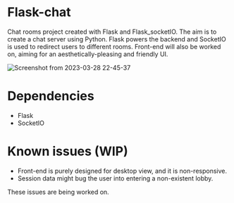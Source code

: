 # Flask-chat

Chat rooms project created with Flask and Flask_socketIO. The aim is to create a chat server using Python. Flask powers the backend and SocketIO is used to redirect users to different rooms. Front-end will also be worked on, aiming for an aesthetically-pleasing and friendly UI.

![Screenshot from 2023-03-28 22-45-37](https://user-images.githubusercontent.com/95043218/228362698-ccfdc715-0ffe-4b91-b0b7-a0ded815821a.png)

# Dependencies

- Flask
- SocketIO

# Known issues (WIP)
- Front-end is purely designed for desktop view, and it is non-responsive.
- Session data might bug the user into entering a non-existent lobby.

These issues are being worked on.
